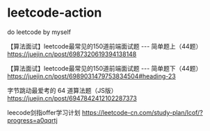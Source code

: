 # leetcode-action
do leetcode by myself



【算法面试】leetcode最常见的150道前端面试题 --- 简单题上（44题）
https://juejin.cn/post/6987320619394138148

【算法面试】leetcode最常见的150道前端面试题 --- 简单题下（44题）
https://juejin.cn/post/6989031479753834504#heading-23


字节跳动最爱考的 64 道算法题（JS版）
https://juejin.cn/post/6947842412102287373

leecode剑指offer学习计划
https://leetcode-cn.com/study-plan/lcof/?progress=a0qqrtj